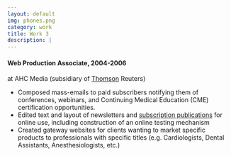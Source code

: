 ```yaml
---
layout: default
img: phones.png
category: work
title: Work 3
description: |
---
```


#### Web Production Associate, 2004-2006
at AHC Media (subsidiary of [Thomson](http://thomsonreuters.com/en.html) Reuters)


* Composed mass-emails to paid subscribers notifying them of conferences, webinars, and  Continuing Medical Education (CME) certification opportunities.
* Edited text and layout of newsletters and [subscription publications](http://www.ahcmedia.com/products/category/697,1896-subscriptions?utm_campaign=featuredsidebar&utm_medium=web&utm_source=home) for online use, including construction of an online testing mechanism
* Created gateway websites for clients wanting to market specific products to professionals with specific titles (e.g. Cardiologists, Dental Assistants, Anesthesiologists, etc.)
